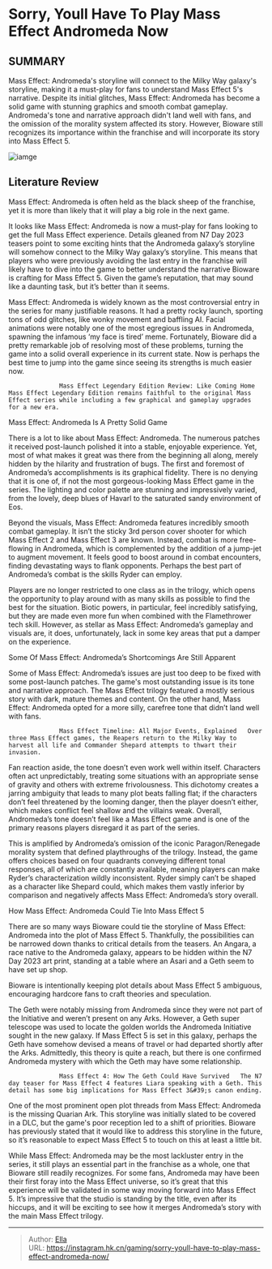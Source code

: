 # Sorry, Youll Have To Play Mass Effect Andromeda Now


## SUMMARY 



  Mass Effect: Andromeda&#39;s storyline will connect to the Milky Way galaxy&#39;s storyline, making it a must-play for fans to understand Mass Effect 5&#39;s narrative.   Despite its initial glitches, Mass Effect: Andromeda has become a solid game with stunning graphics and smooth combat gameplay.   Andromeda&#39;s tone and narrative approach didn&#39;t land well with fans, and the omission of the morality system affected its story. However, Bioware still recognizes its importance within the franchise and will incorporate its story into Mass Effect 5.  

![iamge](https://static1.srcdn.com/wordpress/wp-content/uploads/2023/11/sorry-you-ll-have-to-play-mass-effect-andromeda-now.jpg)

## Literature Review

Mass Effect: Andromeda is often held as the black sheep of the franchise, yet it is more than likely that it will play a big role in the next game.




It looks like Mass Effect: Andromeda is now a must-play for fans looking to get the full Mass Effect experience. Details gleaned from N7 Day 2023 teasers point to some exciting hints that the Andromeda galaxy’s storyline will somehow connect to the Milky Way galaxy’s storyline. This means that players who were previously avoiding the last entry in the franchise will likely have to dive into the game to better understand the narrative Bioware is crafting for Mass Effect 5. Given the game’s reputation, that may sound like a daunting task, but it’s better than it seems.




Mass Effect: Andromeda is widely known as the most controversial entry in the series for many justifiable reasons. It had a pretty rocky launch, sporting tons of odd glitches, like wonky movement and baffling AI. Facial animations were notably one of the most egregious issues in Andromeda, spawning the infamous ‘my face is tired’ meme. Fortunately, Bioware did a pretty remarkable job of resolving most of these problems, turning the game into a solid overall experience in its current state. Now is perhaps the best time to jump into the game since seeing its strengths is much easier now.

                  Mass Effect Legendary Edition Review: Like Coming Home   Mass Effect Legendary Edition remains faithful to the original Mass Effect series while including a few graphical and gameplay upgrades for a new era.   


 Mass Effect: Andromeda Is A Pretty Solid Game 
         




There is a lot to like about Mass Effect: Andromeda. The numerous patches it received post-launch polished it into a stable, enjoyable experience. Yet, most of what makes it great was there from the beginning all along, merely hidden by the hilarity and frustration of bugs. The first and foremost of Andromeda’s accomplishments is its graphical fidelity. There is no denying that it is one of, if not the most gorgeous-looking Mass Effect game in the series. The lighting and color palette are stunning and impressively varied, from the lovely, deep blues of Havarl to the saturated sandy environment of Eos.


 

Beyond the visuals, Mass Effect: Andromeda features incredibly smooth combat gameplay. It isn’t the sticky 3rd person cover shooter for which Mass Effect 2 and Mass Effect 3 are known. Instead, combat is more free-flowing in Andromeda, which is complemented by the addition of a jump-jet to augment movement. It feels good to boost around in combat encounters, finding devastating ways to flank opponents. Perhaps the best part of Andromeda’s combat is the skills Ryder can employ.




Players are no longer restricted to one class as in the trilogy, which opens the opportunity to play around with as many skills as possible to find the best for the situation. Biotic powers, in particular, feel incredibly satisfying, but they are made even more fun when combined with the Flamethrower tech skill. However, as stellar as Mass Effect: Andromeda’s gameplay and visuals are, it does, unfortunately, lack in some key areas that put a damper on the experience.



 Some Of Mass Effect: Andromeda’s Shortcomings Are Still Apparent 
          

Some of Mass Effect: Andromeda’s issues are just too deep to be fixed with some post-launch patches. The game&#39;s most outstanding issue is its tone and narrative approach. The Mass Effect trilogy featured a mostly serious story with dark, mature themes and content. On the other hand, Mass Effect: Andromeda opted for a more silly, carefree tone that didn’t land well with fans.




                  Mass Effect Timeline: All Major Events, Explained   Over three Mass Effect games, the Reapers return to the Milky Way to harvest all life and Commander Shepard attempts to thwart their invasion.   

Fan reaction aside, the tone doesn’t even work well within itself. Characters often act unpredictably, treating some situations with an appropriate sense of gravity and others with extreme frivolousness. This dichotomy creates a jarring ambiguity that leads to many plot beats falling flat; if the characters don’t feel threatened by the looming danger, then the player doesn’t either, which makes conflict feel shallow and the villains weak. Overall, Andromeda’s tone doesn’t feel like a Mass Effect game and is one of the primary reasons players disregard it as part of the series.

This is amplified by Andromeda’s omission of the iconic Paragon/Renegade morality system that defined playthroughs of the trilogy. Instead, the game offers choices based on four quadrants conveying different tonal responses, all of which are constantly available, meaning players can make Ryder’s characterization wildly inconsistent. Ryder simply can’t be shaped as a character like Shepard could, which makes them vastly inferior by comparison and negatively affects Mass Effect: Andromeda’s story overall.






 How Mass Effect: Andromeda Could Tie Into Mass Effect 5 
          

There are so many ways Bioware could tie the storyline of Mass Effect: Andromeda into the plot of Mass Effect 5. Thankfully, the possibilities can be narrowed down thanks to critical details from the teasers. An Angara, a race native to the Andromeda galaxy, appears to be hidden within the N7 Day 2023 art print, standing at a table where an Asari and a Geth seem to have set up shop.



Bioware is intentionally keeping plot details about Mass Effect 5 ambiguous, encouraging hardcore fans to craft theories and speculation.




The Geth were notably missing from Andromeda since they were not part of the Initiative and weren’t present on any Arks. However, a Geth super telescope was used to locate the golden worlds the Andromeda Initiative sought in the new galaxy. If Mass Effect 5 is set in this galaxy, perhaps the Geth have somehow devised a means of travel or had departed shortly after the Arks. Admittedly, this theory is quite a reach, but there is one confirmed Andromeda mystery with which the Geth may have some relationship.




                  Mass Effect 4: How The Geth Could Have Survived   The N7 day teaser for Mass Effect 4 features Liara speaking with a Geth. This detail has some big implications for Mass Effect 3&#39;s canon ending.   

One of the most prominent open plot threads from Mass Effect: Andromeda is the missing Quarian Ark. This storyline was initially slated to be covered in a DLC, but the game&#39;s poor reception led to a shift of priorities. Bioware has previously stated that it would like to address this storyline in the future, so it’s reasonable to expect Mass Effect 5 to touch on this at least a little bit.

While Mass Effect: Andromeda may be the most lackluster entry in the series, it still plays an essential part in the franchise as a whole, one that Bioware still readily recognizes. For some fans, Andromeda may have been their first foray into the Mass Effect universe, so it’s great that this experience will be validated in some way moving forward into Mass Effect 5. It’s impressive that the studio is standing by the title, even after its hiccups, and it will be exciting to see how it merges Andromeda’s story with the main Mass Effect trilogy.






---

> Author: [Ella](https://instagram.hk.cn/)  
> URL: https://instagram.hk.cn/gaming/sorry-youll-have-to-play-mass-effect-andromeda-now/  

